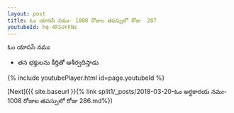 ```yaml
---
layout: post
title: ఓం యాససే నమః- 1008 రోజుల తపస్సులో రోజు  287
youtubeId: hq-4FSUrFNs
---
```

 
 
 ఓం యాససే నమః  
 
 -  తన భక్తులను కీర్తితో ఆశీర్వదిస్తాడు 
 
  
 
  
 
 
 
 
 
 


{% include youtubePlayer.html id=page.youtubeId %}
 
[Next]({{ site.baseurl }}{% link  split1/_posts/2018-03-20-ఓం అర్థకారయ నమః- 1008 రోజుల తపస్సులో రోజు  286.md%})
 
